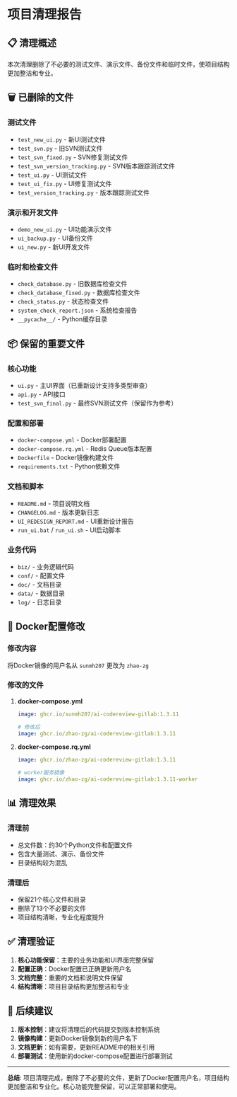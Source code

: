 # 项目清理报告

## 📋 清理概述

本次清理删除了不必要的测试文件、演示文件、备份文件和临时文件，使项目结构更加整洁和专业。

## 🗑️ 已删除的文件

### 测试文件
- `test_new_ui.py` - 新UI测试文件
- `test_svn.py` - 旧SVN测试文件
- `test_svn_fixed.py` - SVN修复测试文件
- `test_svn_version_tracking.py` - SVN版本跟踪测试文件
- `test_ui.py` - UI测试文件
- `test_ui_fix.py` - UI修复测试文件
- `test_version_tracking.py` - 版本跟踪测试文件

### 演示和开发文件
- `demo_new_ui.py` - UI功能演示文件
- `ui_backup.py` - UI备份文件
- `ui_new.py` - 新UI开发文件

### 临时和检查文件
- `check_database.py` - 旧数据库检查文件
- `check_database_fixed.py` - 数据库检查文件
- `check_status.py` - 状态检查文件
- `system_check_report.json` - 系统检查报告
- `__pycache__/` - Python缓存目录

## 📦 保留的重要文件

### 核心功能
- `ui.py` - 主UI界面（已重新设计支持多类型审查）
- `api.py` - API接口
- `test_svn_final.py` - 最终SVN测试文件（保留作为参考）

### 配置和部署
- `docker-compose.yml` - Docker部署配置
- `docker-compose.rq.yml` - Redis Queue版本配置
- `Dockerfile` - Docker镜像构建文件
- `requirements.txt` - Python依赖文件

### 文档和脚本
- `README.md` - 项目说明文档
- `CHANGELOG.md` - 版本更新日志
- `UI_REDESIGN_REPORT.md` - UI重新设计报告
- `run_ui.bat` / `run_ui.sh` - UI启动脚本

### 业务代码
- `biz/` - 业务逻辑代码
- `conf/` - 配置文件
- `doc/` - 文档目录
- `data/` - 数据目录
- `log/` - 日志目录

## 🔧 Docker配置修改

### 修改内容
将Docker镜像的用户名从 `sunmh207` 更改为 `zhao-zg`

### 修改的文件
1. **docker-compose.yml**
   ```yaml   # 修改前
   image: ghcr.io/sunmh207/ai-codereview-gitlab:1.3.11
   
   # 修改后  
   image: ghcr.io/zhao-zg/ai-codereview-gitlab:1.3.11
   ```

2. **docker-compose.rq.yml**
   ```yaml   # app服务镜像
   image: ghcr.io/zhao-zg/ai-codereview-gitlab:1.3.11
   
   # worker服务镜像
   image: ghcr.io/zhao-zg/ai-codereview-gitlab:1.3.11-worker
   ```

## 📊 清理效果

### 清理前
- 总文件数：约30个Python文件和配置文件
- 包含大量测试、演示、备份文件
- 目录结构较为混乱

### 清理后
- 保留21个核心文件和目录
- 删除了13个不必要的文件
- 项目结构清晰，专业化程度提升

## ✅ 清理验证

1. **核心功能保留**：主要的业务功能和UI界面完整保留
2. **配置正确**：Docker配置已正确更新用户名
3. **文档完整**：重要的文档和说明文件保留
4. **结构清晰**：项目目录结构更加整洁和专业

## 🚀 后续建议

1. **版本控制**：建议将清理后的代码提交到版本控制系统
2. **镜像构建**：更新Docker镜像到新的用户名下
3. **文档更新**：如有需要，更新README中的相关引用
4. **部署测试**：使用新的docker-compose配置进行部署测试

---

**总结**: 项目清理完成，删除了不必要的文件，更新了Docker配置用户名，项目结构更加整洁和专业化。核心功能完整保留，可以正常部署和使用。
